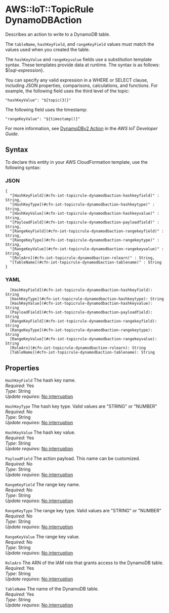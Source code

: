 # AWS::IoT::TopicRule DynamoDBAction<a name="aws-properties-iot-topicrule-dynamodbaction"></a>

Describes an action to write to a DynamoDB table\.

The `tableName`, `hashKeyField`, and `rangeKeyField` values must match the values used when you created the table\.

The `hashKeyValue` and `rangeKeyvalue` fields use a substitution template syntax\. These templates provide data at runtime\. The syntax is as follows: $\{_sql\-expression_\}\.

You can specify any valid expression in a WHERE or SELECT clause, including JSON properties, comparisons, calculations, and functions\. For example, the following field uses the third level of the topic:

`"hashKeyValue": "${topic(3)}"`

The following field uses the timestamp:

`"rangeKeyValue": "${timestamp()}"`

For more information, see [DynamoDBv2 Action](https://docs.aws.amazon.com/iot/latest/developerguide/iot-rule-actions.html) in the _AWS IoT Developer Guide_\.

## Syntax<a name="aws-properties-iot-topicrule-dynamodbaction-syntax"></a>

To declare this entity in your AWS CloudFormation template, use the following syntax:

### JSON<a name="aws-properties-iot-topicrule-dynamodbaction-syntax.json"></a>

```
{
  "[HashKeyField](#cfn-iot-topicrule-dynamodbaction-hashkeyfield)" : String,
  "[HashKeyType](#cfn-iot-topicrule-dynamodbaction-hashkeytype)" : String,
  "[HashKeyValue](#cfn-iot-topicrule-dynamodbaction-hashkeyvalue)" : String,
  "[PayloadField](#cfn-iot-topicrule-dynamodbaction-payloadfield)" : String,
  "[RangeKeyField](#cfn-iot-topicrule-dynamodbaction-rangekeyfield)" : String,
  "[RangeKeyType](#cfn-iot-topicrule-dynamodbaction-rangekeytype)" : String,
  "[RangeKeyValue](#cfn-iot-topicrule-dynamodbaction-rangekeyvalue)" : String,
  "[RoleArn](#cfn-iot-topicrule-dynamodbaction-rolearn)" : String,
  "[TableName](#cfn-iot-topicrule-dynamodbaction-tablename)" : String
}
```

### YAML<a name="aws-properties-iot-topicrule-dynamodbaction-syntax.yaml"></a>

```
  [HashKeyField](#cfn-iot-topicrule-dynamodbaction-hashkeyfield): String
  [HashKeyType](#cfn-iot-topicrule-dynamodbaction-hashkeytype): String
  [HashKeyValue](#cfn-iot-topicrule-dynamodbaction-hashkeyvalue): String
  [PayloadField](#cfn-iot-topicrule-dynamodbaction-payloadfield): String
  [RangeKeyField](#cfn-iot-topicrule-dynamodbaction-rangekeyfield): String
  [RangeKeyType](#cfn-iot-topicrule-dynamodbaction-rangekeytype): String
  [RangeKeyValue](#cfn-iot-topicrule-dynamodbaction-rangekeyvalue): String
  [RoleArn](#cfn-iot-topicrule-dynamodbaction-rolearn): String
  [TableName](#cfn-iot-topicrule-dynamodbaction-tablename): String
```

## Properties<a name="aws-properties-iot-topicrule-dynamodbaction-properties"></a>

`HashKeyField` <a name="cfn-iot-topicrule-dynamodbaction-hashkeyfield"></a>
The hash key name\.  
_Required_: Yes  
_Type_: String  
_Update requires_: [No interruption](https://docs.aws.amazon.com/AWSCloudFormation/latest/UserGuide/using-cfn-updating-stacks-update-behaviors.html#update-no-interrupt)

`HashKeyType` <a name="cfn-iot-topicrule-dynamodbaction-hashkeytype"></a>
The hash key type\. Valid values are "STRING" or "NUMBER"  
_Required_: No  
_Type_: String  
_Update requires_: [No interruption](https://docs.aws.amazon.com/AWSCloudFormation/latest/UserGuide/using-cfn-updating-stacks-update-behaviors.html#update-no-interrupt)

`HashKeyValue` <a name="cfn-iot-topicrule-dynamodbaction-hashkeyvalue"></a>
The hash key value\.  
_Required_: Yes  
_Type_: String  
_Update requires_: [No interruption](https://docs.aws.amazon.com/AWSCloudFormation/latest/UserGuide/using-cfn-updating-stacks-update-behaviors.html#update-no-interrupt)

`PayloadField` <a name="cfn-iot-topicrule-dynamodbaction-payloadfield"></a>
The action payload\. This name can be customized\.  
_Required_: No  
_Type_: String  
_Update requires_: [No interruption](https://docs.aws.amazon.com/AWSCloudFormation/latest/UserGuide/using-cfn-updating-stacks-update-behaviors.html#update-no-interrupt)

`RangeKeyField` <a name="cfn-iot-topicrule-dynamodbaction-rangekeyfield"></a>
The range key name\.  
_Required_: No  
_Type_: String  
_Update requires_: [No interruption](https://docs.aws.amazon.com/AWSCloudFormation/latest/UserGuide/using-cfn-updating-stacks-update-behaviors.html#update-no-interrupt)

`RangeKeyType` <a name="cfn-iot-topicrule-dynamodbaction-rangekeytype"></a>
The range key type\. Valid values are "STRING" or "NUMBER"  
_Required_: No  
_Type_: String  
_Update requires_: [No interruption](https://docs.aws.amazon.com/AWSCloudFormation/latest/UserGuide/using-cfn-updating-stacks-update-behaviors.html#update-no-interrupt)

`RangeKeyValue` <a name="cfn-iot-topicrule-dynamodbaction-rangekeyvalue"></a>
The range key value\.  
_Required_: No  
_Type_: String  
_Update requires_: [No interruption](https://docs.aws.amazon.com/AWSCloudFormation/latest/UserGuide/using-cfn-updating-stacks-update-behaviors.html#update-no-interrupt)

`RoleArn` <a name="cfn-iot-topicrule-dynamodbaction-rolearn"></a>
The ARN of the IAM role that grants access to the DynamoDB table\.  
_Required_: Yes  
_Type_: String  
_Update requires_: [No interruption](https://docs.aws.amazon.com/AWSCloudFormation/latest/UserGuide/using-cfn-updating-stacks-update-behaviors.html#update-no-interrupt)

`TableName` <a name="cfn-iot-topicrule-dynamodbaction-tablename"></a>
The name of the DynamoDB table\.  
_Required_: Yes  
_Type_: String  
_Update requires_: [No interruption](https://docs.aws.amazon.com/AWSCloudFormation/latest/UserGuide/using-cfn-updating-stacks-update-behaviors.html#update-no-interrupt)
